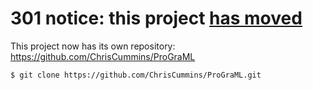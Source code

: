 # 301 notice: this project [has moved](https://github.com/ChrisCummins/ProGraML)

This project now has its own repository: https://github.com/ChrisCummins/ProGraML

```sh
$ git clone https://github.com/ChrisCummins/ProGraML.git
```

